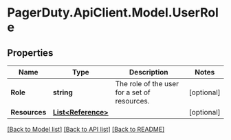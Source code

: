 # PagerDuty.ApiClient.Model.UserRole
## Properties

Name | Type | Description | Notes
------------ | ------------- | ------------- | -------------
**Role** | **string** | The role of the user for a set of resources. | [optional] 
**Resources** | [**List&lt;Reference&gt;**](Reference.md) |  | [optional] 

[[Back to Model list]](../README.md#documentation-for-models) [[Back to API list]](../README.md#documentation-for-api-endpoints) [[Back to README]](../README.md)

